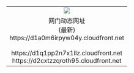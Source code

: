 ﻿<table>
  <tr></tr>
  <tr><td colspan=2 align=center><img src="https://d1a0m6irpyw04y.cloudfront.net/Up/oGate.jpg" /></td></tr>
  <tr><td colspan=2 align=center>网门动态网址<br/>(最新)
<br>https://d1a0m6irpyw04y.cloudfront.net
<br/>
<br>https://d1q1pp2n7x1llz.cloudfront.net
<br>https://d2cxtzzqroth95.cloudfront.net
    </td>
  </tr>
</table>
